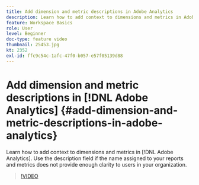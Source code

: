 ```yaml
---
title: Add dimension and metric descriptions in Adobe Analytics
description: Learn how to add context to dimensions and metrics in Adobe Analytics.
feature: Workspace Basics
role: User
level: Beginner
doc-type: feature video
thumbnail: 25453.jpg
kt: 2352
exl-id: ffc9c54c-1afc-47f0-b057-e57f05139d88
---
```

# Add dimension and metric descriptions in [!DNL Adobe Analytics] {#add-dimension-and-metric-descriptions-in-adobe-analytics}

Learn how to add context to dimensions and metrics in [!DNL Adobe Analytics]. Use the description field if the name assigned to your reports and metrics does not provide enough clarity to users in your organization.

>[!VIDEO](https://video.tv.adobe.com/v/25453/?quality=12)
